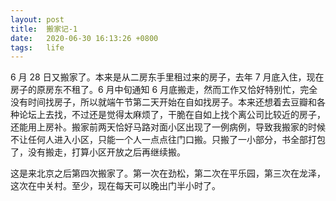 ```yaml
---
layout: post
title:  搬家记-1
date:   2020-06-30 16:13:26 +0800
tags:   life
---
```


6 月 28 日又搬家了。本来是从二房东手里租过来的房子，去年 7 月底入住，现在房子的原房东不租了。6 月中旬通知 6 月底搬走，然而工作又恰好特别忙，完全没有时间找房子，所以就端午节第二天开始在自如找房子。本来还想着去豆瓣和各种论坛上去找，不过还是觉得太麻烦了，干脆在自如上找个离公司比较近的房子，还能用上房补。搬家前两天恰好马路对面小区出现了一例病例，导致我搬家的时候不让任何人进入小区，只能一个人一点点往门口搬。只搬了一小部分，书全部打包了，没有搬走，打算小区开放之后再继续搬。

这是来北京之后第四次搬家了。第一次在劲松，第二次在平乐园，第三次在龙泽，这次在中关村。至少，现在每天可以晚出门半小时了。
